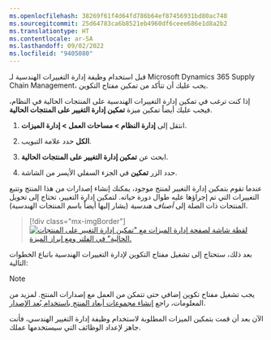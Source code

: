 ```yaml
---
ms.openlocfilehash: 38269f61f4d64fd786b64ef87456931bd80ac748
ms.sourcegitcommit: 25d64783ca6b8521eb4960df6ceee686e1d8a2b2
ms.translationtype: HT
ms.contentlocale: ar-SA
ms.lasthandoff: 09/02/2022
ms.locfileid: "9405080"
---
```

قبل استخدام وظيفة إدارة التغييرات الهندسية لـ Microsoft Dynamics 365 Supply Chain Management، يجب عليك أن تتأكد من تمكين مفتاح التكوين.

إذا كنت ترغب في تمكين إدارة التغييرات الهندسية على المنتجات الحالية في النظام، فيجب عليك أيضاً تمكين ميزة **تمكين إدارة التغيير على المنتجات الحالية**.

1. انتقل إلى **إدارة النظام > مساحات العمل > إدارة الميزات**.

1. حدد علامة التبويب **‎الكل**.

1. ابحث عن **تمكين إدارة التغيير على المنتجات الحالية**.

1. حدد الزر **تمكين** في الجزء السفلي الأيسر من الشاشة.

عندما تقوم بتمكين إدارة التغيير لمنتج موجود، يمكنك إنشاء إصدارات من هذا المنتج وتتبع التغييرات التي تم إجراؤها عليه طوال دورة حياته. لتمكين إدارة التغيير، تحتاج إلى تحويل المنتجات ذات الصلة إلى *أصناف هندسية* (يشار إليها أيضاً باسم المنتجات الهندسية).

> [!div class="mx-imgBorder"]
> [![لقطة شاشة لصفحة إدارة الميزات مع "تمكين إدارة التغيير على المنتجات الحالية" في الفلتر ومع إبراز الميزة.](../media/existing-products-feature.png)](../media/existing-products-feature.png#lightbox)

بعد ذلك، ستحتاج إلى تشغيل مفتاح التكوين لإدارة التغييرات الهندسية باتباع الخطوات التالية:

> [!NOTE]
> يجب تشغيل مفتاح تكوين إضافي حتى تتمكن من العمل مع إصدارات المنتج. لمزيد من المعلومات، راجع [إنشاء مجموعات أبعاد المنتج باستخدام بُعد الإصدار](/learn/modules/set-up-versioned-products-engineering-change-management/5-dimension-groups/?azure-portal=true).

الآن بعد أن قمت بتمكين الميزات المطلوبة لاستخدام وظيفة إدارة التغيير الهندسي، فأنت جاهز لإعداد الوظائف التي سيستخدمها عملك.
